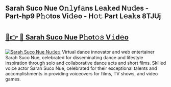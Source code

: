 ## Sarah Suco Nue O𝚗𝚕yf𝚊ns L𝚎a𝚔ed N𝚞𝚍es - Part-hp9 P𝚑𝚘tos Vi𝚍𝚎o - H𝚘𝚝 Part L𝚎a𝚔s 8TJUj

# <h2><a href="http://kfdpve.oniu.top/?m=Sarah+Suco+Nue">🔗👉 🔴 Sarah Suco Nue P𝚑ot𝚘𝚜 V𝚒d𝚎o</a></h2>

[![Sarah Suco Nue Nu𝚍e𝚜](https://i.imgur.com/0qMVB7G.gif)](http://kfdpve.oniu.top/?m=Sarah+Suco+Nue)
Virtual dance innovator and web entertainer Sarah Suco Nue, celebrated for disseminating dance and lifestyle inspiration through solo and collaborative dance acts and short films. Skilled voice actor Sarah Suco Nue, celebrated for their exceptional talents and accomplishments in providing voiceovers for films, TV shows, and video games.  
